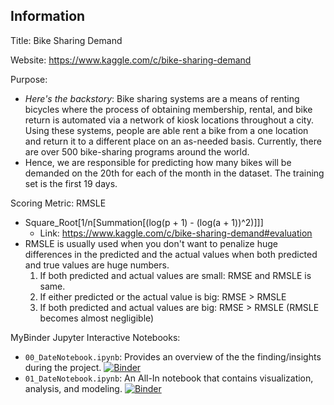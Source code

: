 ## Information

Title: Bike Sharing Demand

Website: https://www.kaggle.com/c/bike-sharing-demand

Purpose:
- *Here's the backstory*: Bike sharing systems are a means of renting bicycles where the process of obtaining membership, rental, and bike return is automated via a network of kiosk locations throughout a city. Using these systems, people are able rent a bike from a one location and return it to a different place on an as-needed basis. Currently, there are over 500 bike-sharing programs around the world.
- Hence, we are responsible for predicting how many bikes will be demanded on the 20th for each of the month in the dataset. The training set is the first 19 days.

Scoring Metric: RMSLE
- Square_Root[1/n[Summation[(log(p + 1) - (log(a + 1))^2)]]]
  - Link: https://www.kaggle.com/c/bike-sharing-demand#evaluation
- RMSLE is usually used when you don't want to penalize huge differences in the predicted and the actual values when both predicted and true values are huge numbers.
  1. If both predicted and actual values are small: RMSE and RMSLE is same.
  2. If either predicted or the actual value is big: RMSE > RMSLE
  3. If both predicted and actual values are big: RMSE > RMSLE (RMSLE becomes almost negligible)

MyBinder Jupyter Interactive Notebooks:
  - `00_DateNotebook.ipynb`: Provides an overview of the the finding/insights during the project.
  [![Binder](https://mybinder.org/badge_logo.svg)](https://mybinder.org/v2/gh/alexguanga/bike-sharing-demand/master?filepath=00_DateNotebook.ipynb)
  - `01_DateNotebook.ipynb`: An All-In notebook that contains visualization, analysis, and modeling.
  [![Binder](https://mybinder.org/badge_logo.svg)](https://mybinder.org/v2/gh/alexguanga/bike-sharing-demand/master?filepath=01_DateNotebook.ipynb)
